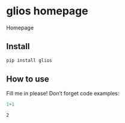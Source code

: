 # glios homepage

<!-- WARNING: THIS FILE WAS AUTOGENERATED! DO NOT EDIT! -->

Homepage

## Install

``` sh
pip install glios
```

## How to use

Fill me in please! Don’t forget code examples:

``` python
1+1
```

    2
